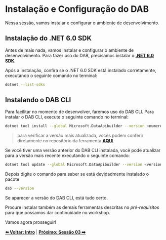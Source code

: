 # Instalação e Configuração do DAB

Nessa sessão, vamos instalar e configurar o ambiente de desenvolvimento.

## Instalação do .NET 6.0 SDK

Antes de mais nada, vamos instalar e configurar o ambiente de desenvolvimento.
Para fazer uso do DAB, precisamos instalar o **[.NET 6.0 SDK](https://dotnet.microsoft.com/download/dotnet/6.0?WT.mc_id=javascript-75515-gllemos)**.

Após a instalação, confira se o .NET 6.0 SDK está instalado corretamente, executando o seguinte comando no terminal:

```bash
dotnet --list-sdks
```

## Instalando o DAB CLI

Para facilitar no momento de desenvolver, faremos uso do DAB CLI. Para instalar o DAB CLI, execute o seguinte comando no terminal:

```bash
dotnet tool install --global Microsoft.DataApibuilder --version <numero_versao>
```

> para verificar a versão mais atualizada, vocês podem conferir diretamente no repositório da ferramenta **[AQUI](https://github.com/Azure/data-api-builder/tags)**

Se você tiver uma versão anterior do DAB CLI instalada, você pode atualizar para a versão mais recente executando o seguinte comando:

```bash
dotnet tool update --global Microsoft.DataApibuilder --version <version_number>
```

Depois digite o comando para saber se está devidadmente instalado o pacote

```bash
dab --version
```

Se aparecer a versão do DAB CLI, está tudo certo.

Procure instalar também as demais ferramentas descritas no _pré-requisitos_ para que possamos dar continuidade no workshop.

Vamos agora prosseguir!

**[⬅️ Voltar: Intro](./01-intro.md)**
| **[Próximo: Sessão 03 ➡️](./03-session.md)**

